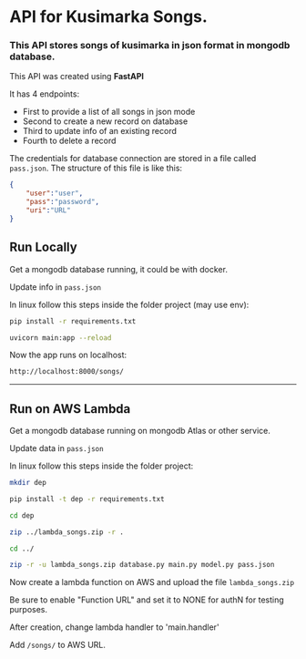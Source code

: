 # API for Kusimarka Songs.
### This API stores songs of kusimarka in json format in mongodb database.
This API was created using **FastAPI**

It has 4 endpoints: 
- First to provide a list of all songs in json mode
- Second to create a new record on database
- Third to update info of an existing record
- Fourth to delete a record

The credentials for database connection are stored in a file called `pass.json`. The structure of this file is like this:
```json
{
    "user":"user",
    "pass":"password",
    "uri":"URL"
}
```

## Run Locally

Get a mongodb database running, it could be with docker.

Update info in `pass.json`

In linux follow this steps inside the folder project (may use env):

```bash
pip install -r requirements.txt
```
```bash
uvicorn main:app --reload
```

Now the app runs on localhost:
```bash
http://localhost:8000/songs/
```

---------------------------


## Run on AWS Lambda

Get a mongodb database running on mongodb Atlas or other service.

Update data in `pass.json`

In linux follow this steps inside the folder project:

```bash
mkdir dep
```
```bash
pip install -t dep -r requirements.txt
```
```bash
cd dep
```
```bash
zip ../lambda_songs.zip -r .
```
```bash
cd ../
```
```bash
zip -r -u lambda_songs.zip database.py main.py model.py pass.json

```

Now create a lambda function on AWS and upload the file `lambda_songs.zip`

Be sure to enable "Function URL" and set it to NONE for authN for testing purposes.

After creation, change lambda handler to 'main.handler'

Add `/songs/` to AWS URL.
